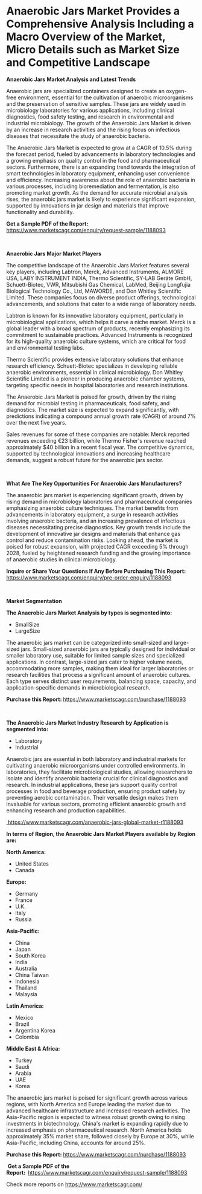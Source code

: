 <p><h1>Anaerobic Jars Market Provides a Comprehensive Analysis Including a Macro Overview of the Market, Micro Details such as Market Size and Competitive Landscape</h1></p><p><strong>Anaerobic Jars Market Analysis and Latest Trends</strong></p>
<p><p>Anaerobic jars are specialized containers designed to create an oxygen-free environment, essential for the cultivation of anaerobic microorganisms and the preservation of sensitive samples. These jars are widely used in microbiology laboratories for various applications, including clinical diagnostics, food safety testing, and research in environmental and industrial microbiology. The growth of the Anaerobic Jars Market is driven by an increase in research activities and the rising focus on infectious diseases that necessitate the study of anaerobic bacteria.</p><p>The Anaerobic Jars Market is expected to grow at a CAGR of 10.5% during the forecast period, fueled by advancements in laboratory technologies and a growing emphasis on quality control in the food and pharmaceutical sectors. Furthermore, there is an expanding trend towards the integration of smart technologies in laboratory equipment, enhancing user convenience and efficiency. Increasing awareness about the role of anaerobic bacteria in various processes, including bioremediation and fermentation, is also promoting market growth. As the demand for accurate microbial analysis rises, the anaerobic jars market is likely to experience significant expansion, supported by innovations in jar design and materials that improve functionality and durability.</p></p>
<p><strong>Get a Sample PDF of the Report:&nbsp;</strong> <a href="https://www.marketscagr.com/enquiry/request-sample/1188093?utm_campaign=3098&utm_medium=2&utm_source=Github&utm_content=ia&utm_term=10042025&utm_id=anaerobic-jars">https://www.marketscagr.com/enquiry/request-sample/1188093</a></p>
<p>&nbsp;</p>
<p><strong>Anaerobic Jars Major Market Players</strong></p>
<p><p>The competitive landscape of the Anaerobic Jars Market features several key players, including Labtron, Merck, Advanced Instruments, ALMORE USA, LABY INSTRUMENT INDIA, Thermo Scientific, SY-LAB Geräte GmbH, Schuett-Biotec, VWR, Mitsubishi Gas Chemical, LabMed, Beijing Longfujia Biological Technology Co., Ltd, MAWORDE, and Don Whitley Scientific Limited. These companies focus on diverse product offerings, technological advancements, and solutions that cater to a wide range of laboratory needs.</p><p>Labtron is known for its innovative laboratory equipment, particularly in microbiological applications, which helps it carve a niche market. Merck is a global leader with a broad spectrum of products, recently emphasizing its commitment to sustainable practices. Advanced Instruments is recognized for its high-quality anaerobic culture systems, which are critical for food and environmental testing labs.</p><p>Thermo Scientific provides extensive laboratory solutions that enhance research efficiency. Schuett-Biotec specializes in developing reliable anaerobic environments, essential in clinical microbiology. Don Whitley Scientific Limited is a pioneer in producing anaerobic chamber systems, targeting specific needs in hospital laboratories and research institutions.</p><p>The Anaerobic Jars Market is poised for growth, driven by the rising demand for microbial testing in pharmaceuticals, food safety, and diagnostics. The market size is expected to expand significantly, with predictions indicating a compound annual growth rate (CAGR) of around 7% over the next five years. </p><p>Sales revenues for some of these companies are notable: Merck reported revenues exceeding €23 billion, while Thermo Fisher's revenue reached approximately $40 billion in a recent fiscal year. The competitive dynamics, supported by technological innovations and increasing healthcare demands, suggest a robust future for the anaerobic jars sector.</p></p>
<p>&nbsp;</p>
<p><strong>What Are The Key Opportunities For Anaerobic Jars Manufacturers?</strong></p>
<p><p>The anaerobic jars market is experiencing significant growth, driven by rising demand in microbiology laboratories and pharmaceutical companies emphasizing anaerobic culture techniques. The market benefits from advancements in laboratory equipment, a surge in research activities involving anaerobic bacteria, and an increasing prevalence of infectious diseases necessitating precise diagnostics. Key growth trends include the development of innovative jar designs and materials that enhance gas control and reduce contamination risks. Looking ahead, the market is poised for robust expansion, with projected CAGR exceeding 5% through 2028, fueled by heightened research funding and the growing importance of anaerobic studies in clinical microbiology.</p></p>
<p><strong>Inquire or Share Your Questions If Any Before Purchasing This Report:</strong> <a href="https://www.marketscagr.com/enquiry/pre-order-enquiry/1188093?utm_campaign=3098&utm_medium=2&utm_source=Github&utm_content=ia&utm_term=10042025&utm_id=anaerobic-jars">https://www.marketscagr.com/enquiry/pre-order-enquiry/1188093</a></p>
<p>&nbsp;</p>
<p><strong>Market Segmentation</strong></p>
<p><strong>The Anaerobic Jars Market Analysis by types is segmented into:</strong></p>
<p><ul><li>SmallSize</li><li>LargeSize</li></ul></p>
<p><p>The anaerobic jars market can be categorized into small-sized and large-sized jars. Small-sized anaerobic jars are typically designed for individual or smaller laboratory use, suitable for limited sample sizes and specialized applications. In contrast, large-sized jars cater to higher volume needs, accommodating more samples, making them ideal for larger laboratories or research facilities that process a significant amount of anaerobic cultures. Each type serves distinct user requirements, balancing space, capacity, and application-specific demands in microbiological research.</p></p>
<p><strong>Purchase this Report:&nbsp;</strong><a href="https://www.marketscagr.com/purchase/1188093?utm_campaign=3098&utm_medium=2&utm_source=Github&utm_content=ia&utm_term=10042025&utm_id=anaerobic-jars">https://www.marketscagr.com/purchase/1188093</a></p>
<p>&nbsp;</p>
<p><strong>The Anaerobic Jars Market Industry Research by Application is segmented into:</strong></p>
<p><ul><li>Laboratory</li><li>Industrial</li></ul></p>
<p><p>Anaerobic jars are essential in both laboratory and industrial markets for cultivating anaerobic microorganisms under controlled environments. In laboratories, they facilitate microbiological studies, allowing researchers to isolate and identify anaerobic bacteria crucial for clinical diagnostics and research. In industrial applications, these jars support quality control processes in food and beverage production, ensuring product safety by preventing aerobic contamination. Their versatile design makes them invaluable for various sectors, promoting efficient anaerobic growth and enhancing research and production capabilities.</p></p>
<p><a href="https://www.marketscagr.com/anaerobic-jars-global-market-r1188093?utm_campaign=3098&utm_medium=2&utm_source=Github&utm_content=ia&utm_term=10042025&utm_id=anaerobic-jars">&nbsp;https://www.marketscagr.com/anaerobic-jars-global-market-r1188093</a></p>
<p><strong>In terms of Region, the Anaerobic Jars Market Players available by Region are:</strong></p>
<p>
    <p> <strong> North America: </strong>
        <ul>
            <li>United States</li>
            <li>Canada</li>
        </ul>
        </p> 
    <p> <strong> Europe: </strong>
        <ul>
            <li>Germany</li>
            <li>France</li>
            <li>U.K.</li>
            <li>Italy</li>
            <li>Russia</li>
        </ul>
        </p> 
    <p> <strong> Asia-Pacific: </strong>
        <ul>
            <li>China</li>
            <li>Japan</li>
            <li>South Korea</li>
            <li>India</li>
            <li>Australia</li>
            <li>China Taiwan</li>
            <li>Indonesia</li>
            <li>Thailand</li>
            <li>Malaysia</li>
        </ul>
        </p> 
    <p> <strong> Latin America: </strong>
        <ul>
            <li>Mexico</li>
            <li>Brazil</li>
            <li>Argentina Korea</li>
            <li>Colombia</li>
        </ul>
        </p> 
    <p> <strong> Middle East & Africa: </strong>
        <ul>
            <li>Turkey</li>
            <li>Saudi</li>
            <li>Arabia</li>
            <li>UAE</li>
            <li>Korea</li>
        </ul>
    </p>
    </p>
<p><p>The anaerobic jars market is poised for significant growth across various regions, with North America and Europe leading the market due to advanced healthcare infrastructure and increased research activities. The Asia-Pacific region is expected to witness robust growth owing to rising investments in biotechnology. China's market is expanding rapidly due to increased emphasis on pharmaceutical research. North America holds approximately 35% market share, followed closely by Europe at 30%, while Asia-Pacific, including China, accounts for around 25%.</p></p>
<p><strong>Purchase this Report: </strong><a href="https://www.marketscagr.com/purchase/1188093?utm_campaign=3098&utm_medium=2&utm_source=Github&utm_content=ia&utm_term=10042025&utm_id=anaerobic-jars">https://www.marketscagr.com/purchase/1188093</a></p>
<p>&nbsp;<strong>Get a Sample PDF of the Report:&nbsp;&nbsp;</strong><a href="https://www.marketscagr.com/enquiry/request-sample/1188093?utm_campaign=3098&utm_medium=2&utm_source=Github&utm_content=ia&utm_term=10042025&utm_id=anaerobic-jars">https://www.marketscagr.com/enquiry/request-sample/1188093</a></p>
<p><strong></strong></p>
<p>Check more reports on <a href="https://www.marketscagr.com/?utm_campaign=3098&utm_medium=2&utm_source=Github&utm_content=ia&utm_term=10042025&utm_id=anaerobic-jars">https://www.marketscagr.com/</a></p>